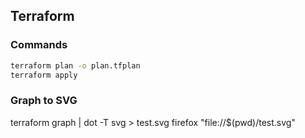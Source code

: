 ## Terraform

### Commands

```sh
terraform plan -o plan.tfplan
terraform apply
```

### Graph to SVG

terraform graph | dot -T svg > test.svg
firefox "file://$(pwd)/test.svg"
